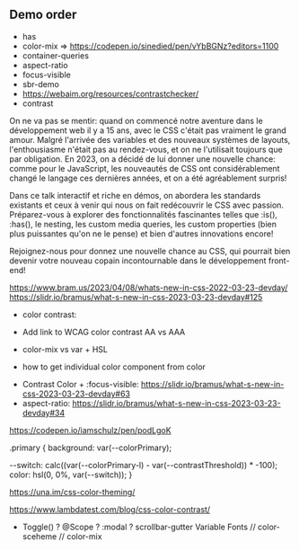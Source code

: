 ## Demo order
- has
- color-mix => https://codepen.io/sinedied/pen/vYbBGNz?editors=1100
- container-queries
- aspect-ratio
- focus-visible
- sbr-demo
- https://webaim.org/resources/contrastchecker/
- contrast



On ne va pas se mentir: quand on commencé notre aventure dans le développement web il y a 15 ans, avec le CSS c'était pas vraiment le grand amour. Malgré l'arrivée des variables et des nouveaux systèmes de layouts, l'enthousiasme n'était pas au rendez-vous, et on ne l'utilisait toujours que par obligation. En 2023, on a décidé de lui donner une nouvelle chance: comme pour le JavaScript, les nouveautés de CSS ont considérablement changé le langage ces dernières années, et on a été agréablement surpris!

Dans ce talk interactif et riche en démos, on abordera les standards existants et ceux à venir qui nous on fait redécouvrir le CSS avec passion. Préparez-vous à explorer des fonctionnalités fascinantes telles que :is(), :has(), le nesting, les custom media queries, les custom properties (bien plus puissantes qu'on ne le pense) et bien d'autres innovations encore!

Rejoignez-nous pour donnez une nouvelle chance au CSS, qui pourrait bien devenir votre nouveau copain incontournable dans le développement front-end!

https://www.bram.us/2023/04/08/whats-new-in-css-2022-03-23-devday/
https://slidr.io/bramus/what-s-new-in-css-2023-03-23-devday#125

* color contrast:
- Add link to WCAG color contrast AA vs AAA



* color-mix vs var + HSL
+ how to get individual color component from color


* Contrast Color + :focus-visible: https://slidr.io/bramus/what-s-new-in-css-2023-03-23-devday#63
* aspect-ratio: https://slidr.io/bramus/what-s-new-in-css-2023-03-23-devday#34

https://codepen.io/iamschulz/pen/podLgoK

.primary {
  background: var(--colorPrimary);
  
  --switch: calc((var(--colorPrimary-l) - var(--contrastThreshold)) * -100);
  color: hsl(0, 0%, var(--switch));
}

https://una.im/css-color-theming/

https://www.lambdatest.com/blog/css-color-contrast/

* Toggle() ? @Scope ? :modal ? scrollbar-gutter
Variable Fonts // color-sceheme // color-mix